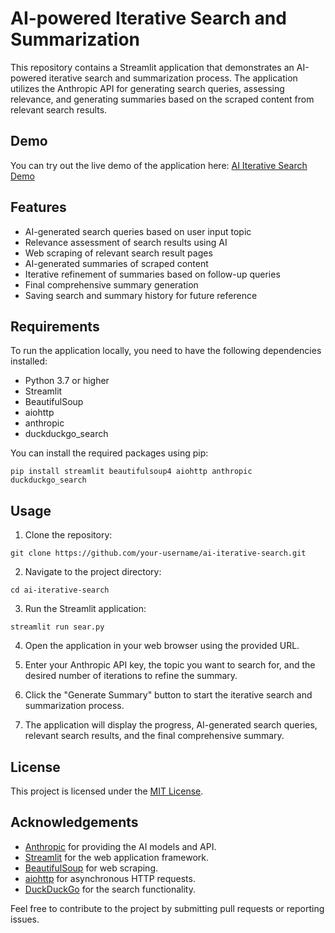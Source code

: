 # AI-powered Iterative Search and Summarization

This repository contains a Streamlit application that demonstrates an AI-powered iterative search and summarization process. The application utilizes the Anthropic API for generating search queries, assessing relevance, and generating summaries based on the scraped content from relevant search results.

## Demo

You can try out the live demo of the application here: [AI Iterative Search Demo](https://ai-iterative-search.streamlit.app/)

## Features

- AI-generated search queries based on user input topic
- Relevance assessment of search results using AI
- Web scraping of relevant search result pages
- AI-generated summaries of scraped content
- Iterative refinement of summaries based on follow-up queries
- Final comprehensive summary generation
- Saving search and summary history for future reference

## Requirements

To run the application locally, you need to have the following dependencies installed:

- Python 3.7 or higher
- Streamlit
- BeautifulSoup
- aiohttp
- anthropic
- duckduckgo_search

You can install the required packages using pip:

```
pip install streamlit beautifulsoup4 aiohttp anthropic duckduckgo_search
```

## Usage

1. Clone the repository:

```
git clone https://github.com/your-username/ai-iterative-search.git
```

2. Navigate to the project directory:

```
cd ai-iterative-search
```

3. Run the Streamlit application:

```
streamlit run sear.py
```

4. Open the application in your web browser using the provided URL.

5. Enter your Anthropic API key, the topic you want to search for, and the desired number of iterations to refine the summary.

6. Click the "Generate Summary" button to start the iterative search and summarization process.

7. The application will display the progress, AI-generated search queries, relevant search results, and the final comprehensive summary.

## License

This project is licensed under the [MIT License](LICENSE).

## Acknowledgements

- [Anthropic](https://www.anthropic.com/) for providing the AI models and API.
- [Streamlit](https://streamlit.io/) for the web application framework.
- [BeautifulSoup](https://www.crummy.com/software/BeautifulSoup/) for web scraping.
- [aiohttp](https://docs.aiohttp.org/) for asynchronous HTTP requests.
- [DuckDuckGo](https://duckduckgo.com/) for the search functionality.

Feel free to contribute to the project by submitting pull requests or reporting issues.
